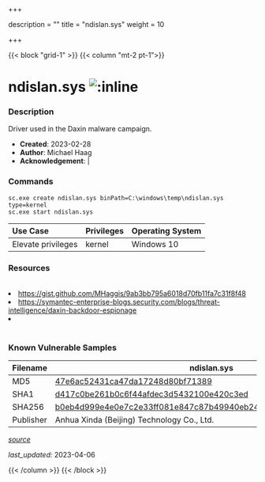 +++

description = ""
title = "ndislan.sys"
weight = 10

+++


{{< block "grid-1" >}}
{{< column "mt-2 pt-1">}}


# ndislan.sys ![:inline](/images/twitter_verified.png) 


### Description

Driver used in the Daxin malware campaign.

- **Created**: 2023-02-28
- **Author**: Michael Haag
- **Acknowledgement**:  | [](https://twitter.com/)

### Commands

```
sc.exe create ndislan.sys binPath=C:\windows\temp\ndislan.sys type=kernel
sc.exe start ndislan.sys
```

| Use Case | Privileges | Operating System | 
|:---- | ---- | ---- |
| Elevate privileges | kernel | Windows 10 |

### Resources
<br>
<li><a href="https://gist.github.com/MHaggis/9ab3bb795a6018d70fb11fa7c31f8f48">https://gist.github.com/MHaggis/9ab3bb795a6018d70fb11fa7c31f8f48</a></li>
<li><a href="https://symantec-enterprise-blogs.security.com/blogs/threat-intelligence/daxin-backdoor-espionage">https://symantec-enterprise-blogs.security.com/blogs/threat-intelligence/daxin-backdoor-espionage</a></li>
<li><a href=""></a></li>
<br>

### Known Vulnerable Samples

| Filename | ndislan.sys |
|:---- | ---- | 
| MD5 | <a href="https://www.virustotal.com/gui/file/47e6ac52431ca47da17248d80bf71389">47e6ac52431ca47da17248d80bf71389</a> |
| SHA1 | <a href="https://www.virustotal.com/gui/file/d417c0be261b0c6f44afdec3d5432100e420c3ed">d417c0be261b0c6f44afdec3d5432100e420c3ed</a> |
| SHA256 | <a href="https://www.virustotal.com/gui/file/b0eb4d999e4e0e7c2e33ff081e847c87b49940eb24a9e0794c6aa9516832c427">b0eb4d999e4e0e7c2e33ff081e847c87b49940eb24a9e0794c6aa9516832c427</a> |
| Publisher | Anhua Xinda (Beijing) Technology Co., Ltd. || Signature | A,  , r, e, q, u, i, r, e, d,  , c, e, r, t, i, f, i, c, a, t, e,  , i, s,  , n, o, t,  , w, i, t, h, i, n,  , i, t, s,  , v, a, l, i, d, i, t, y,  , p, e, r, i, o, d,  , w, h, e, n,  , v, e, r, i, f, y, i, n, g,  , a, g, a, i, n, s, t,  , t, h, e,  , c, u, r, r, e, n, t,  , s, y, s, t, e, m,  , c, l, o, c, k,  , o, r,  , t, h, e,  , t, i, m, e, s, t, a, m, p,  , i, n,  , t, h, e,  , s, i, g, n, e, d,  , f, i, l, e, .   || Date | 4:49 PM 10/12/2012 || Company | Microsoft Corporation || Description | MS LAN Driver || Product | Microsoft« Windows« Operating System |


[*source*](https://github.com/magicsword-io/LOLDrivers/tree/main/yaml/ndislan.yaml)

*last_updated:* 2023-04-06








{{< /column >}}
{{< /block >}}

